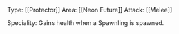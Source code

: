 Type: [[Protector]]
Area: [[Neon Future]]
Attack: [[Melee]]

Speciality: Gains health when a Spawnling is spawned.